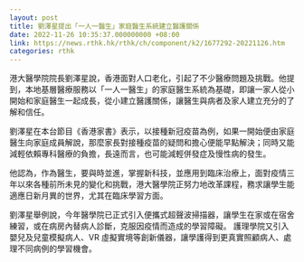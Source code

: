 ```yaml
---
layout: post
title: 劉澤星提出「一人一醫生」家庭醫生系統建立醫護關係
date: 2022-11-26 10:35:37.000000000 +08:00
link: https://news.rthk.hk/rthk/ch/component/k2/1677292-20221126.htm
categories: rthk
---
```


港大醫學院院長劉澤星說，香港面對人口老化，引起了不少醫療問題及挑戰。他提到，本地基層醫療服務以「一人一醫生」的家庭醫生系統為基礎，即讓一家人從小開始和家庭醫生一起成長，從小建立醫護關係，讓醫生與病者及家人建立充分的了解和信任。

劉澤星在本台節目《香港家書》表示，以接種新冠疫苗為例，如果一開始便由家庭醫生向家庭成員解說，那麼家長對接種疫苗的疑問和擔心便能早點解決；同時又能減輕依賴專科醫療的負擔，長遠而言，也可能減輕併發症及慢性病的發生。

他認為，作為醫生，要與時並進，掌握新科技，並應用到臨床治療上，面對疫情三年以來各種前所未見的變化和挑戰，港大醫學院正努力地改革課程，務求讓學生能適應日新月異的世界，尤其在臨床學習方面。 

劉澤星舉例說，今年醫學院已正式引入便攜式超聲波掃描器，讓學生在家或在宿舍練習，或在病房內替病人診斷，克服因疫情而造成的學習障礙。 護理學院又引入嬰兒及兒童模擬病人、VR 虛擬實境等創新儀器，讓學護得到更真實照顧病人、處理不同病例的學習機會。
